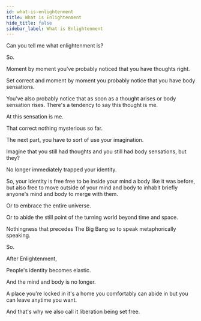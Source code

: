```yaml
---
id: what-is-enlightenment
title: What is Enlightenment
hide_title: false
sidebar_label: What is Enlightenment
---
```

Can you tell me what enlightenment is?

So.

Moment by moment you've probably noticed that you have thoughts right.

Set correct and moment by moment you probably notice that you have body sensations.

You've also probably notice that as soon as a thought arises or body sensation rises. There's a tendency to say this thought is me.

At this sensation is me.

That correct nothing mysterious so far.

The next part, you have to sort of use your imagination.

Imagine that you still had thoughts and you still had body sensations, but they?

No longer immediately trapped your identity.

So, your identity is free free to be inside your mind a body like it was before, but also free to move outside of your mind and body to inhabit briefly anyone's mind and body to merge with them.

Or to embrace the entire universe.

Or to abide the still point of the turning world beyond time and space.

Nothingness that precedes The Big Bang so to speak metaphorically speaking.

So.

After Enlightenment,

People's identity becomes elastic.

And the mind and body is no longer.

A place you're locked in it's a home you comfortably can abide in but you can leave anytime you want.

And that's why we also call it liberation being set free.

